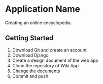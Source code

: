 # Application Name

Creating an online encyclopedia.


## Getting Started

1. Download Git and create an account
2. Download Django
3. Create a design document of the web app
4. Clone the repository of Wiki App
5. Change the documents
6. Commit and push
